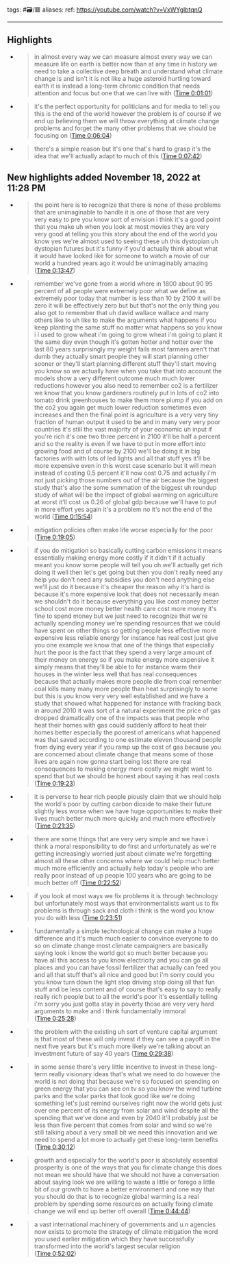 tags: #🗃/🟥 
aliases: 
ref: 
https://youtube.com/watch?v=VxWYglbtqnQ

---
## Highlights
- > in almost every way we can measure almost every way we can measure life on earth is better now than at any time in history we need to take a collective deep breath and understand what climate change is and isn't it is not like a huge asteroid hurtling toward earth it is instead a long-term chronic condition that needs attention and focus but one that we can live with ([Time 0:01:01](https://annotate.tv/watch/633fd1510d8deb0009f2bd01?annotationId=635b749cccea7900092e4315))
- > it's the perfect opportunity for politicians and for media to tell you this is the end of the world however the problem is of course if we end up believing them we will throw everything at climate change problems and forget the many other problems that we should be focusing on ([Time 0:06:04](https://annotate.tv/watch/633fd1510d8deb0009f2bd01?annotationId=635b75a6e9f15e000975de3c))
- > there's a simple reason but it's one that's hard to grasp it's the idea that we'll actually adapt to much of this ([Time 0:07:42](https://annotate.tv/watch/633fd1510d8deb0009f2bd01?annotationId=635b7603e9f15e000975de3d))
## New highlights added November 18, 2022 at 11:28 PM
- > the point here is to recognize that there is none of these problems that are unimaginable to handle it is one of those that are very very easy to pre you know sort of envision i think it's a good point that you make uh when you look at most movies they are very very good at telling you this story about the end of the world you know yes we're almost used to seeing these uh this dystopian uh dystopian futures but it's funny if you'd actually think about what it would have looked like for someone to watch a movie of our world a hundred years ago it would be unimaginably amazing ([Time 0:13:47](https://annotate.tv/watch/633fd1510d8deb0009f2bd01?annotationId=63723c12d9ef0f0008a922db))
- > remember we've gone from a world where in 1800 about 90 95 percent of all people were extremely poor what we define as extremely poor today that number is less than 10 by 2100 it will be zero it will be effectively zero but but that's not the only thing you also got to remember that uh david wallace wallace and many others like to uh like to make the arguments what happens if you keep planting the same stuff no matter what happens so you know i i used to grow wheat i'm going to grow wheat i'm going to plant it the same day even though it's gotten hotter and hotter over the last 80 years surprisingly my weight fails most farmers aren't that dumb they actually smart people they will start planning other sooner or they'll start planning different stuff they'll start moving you know so we actually have when you take that into account the models show a very different outcome much much lower reductions however you also need to remember co2 is a fertilizer we know that you know gardeners routinely put in lots of co2 into tomato drink greenhouses to make them more plump if you add on the co2 you again get much lower reduction sometimes even increases and then the final point is agriculture is a very very tiny fraction of human output it used to be and in many very very poor countries it's still the vast majority of your economic uh input if you're rich it's one two three percent in 2100 it'll be half a percent and so the reality is even if we have to put in more effort into growing food and of course by 2100 we'll be doing it in big factories with with lots of led lights and all that stuff yes it'll be more expensive even in this worst case scenario but it will mean instead of costing 0.5 percent it'll now cost 0.75 and actually i'm not just picking those numbers out of the air because the biggest study that's also the some summation of the biggest uh roundup study of what will be the impact of global warming on agriculture at worst it'll cost us 0.26 of global gdp because we'll have to put in more effort yes again it's a problem no it's not the end of the world ([Time 0:15:54](https://annotate.tv/watch/633fd1510d8deb0009f2bd01?annotationId=63723d05d9ef0f0008a922dc))
- > mitigation policies often make life worse especially for the poor ([Time 0:19:05](https://annotate.tv/watch/633fd1510d8deb0009f2bd01?annotationId=6377915bd242d4000859931e))
- > if you do mitigation so basically cutting carbon emissions it means essentially making energy more costly if it didn't if it actually meant you know some people will tell you oh we'll actually get rich doing it well then let's get going but then you don't really need any help you don't need any subsidies you don't need anything else we'll just do it because it's cheaper the reason why it's hard is because it's more expensive look that does not necessarily mean we shouldn't do it because everything you like cost money better school cost more money better health care cost more money it's fine to spend money but we just need to recognize that we're actually spending money we're spending resources that we could have spent on other things so getting people less effective more expensive less reliable energy for instance has real cost just give you one example we know that one of the things that especially hurt the poor is the fact that they spend a very large amount of their money on energy so if you make energy more expensive it simply means that they'll be able to for instance warm their houses in the winter less well that has real consequences because that actually makes more people die from coal remember coal kills many many more people than heat surprisingly to some but this is you know very very well established and we have a study that showed what happened for instance with fracking back in around 2010 it was sort of a natural experiment the price of gas dropped dramatically one of the impacts was that people who heat their homes with gas could suddenly afford to heat their homes better especially the poorest of americans what happened was that saved according to one estimate eleven thousand people from dying every year if you ramp up the cost of gas because you are concerned about climate change that means some of those lives are again now gonna start being lost there are real consequences to making energy more costly we might want to spend that but we should be honest about saying it has real costs ([Time 0:19:23](https://annotate.tv/watch/633fd1510d8deb0009f2bd01?annotationId=63779136d242d4000859931d))
- > it is perverse to hear rich people piously claim that we should help the world's poor by cutting carbon dioxide to make their future slightly less worse when we have huge opportunities to make their lives much better much more quickly and much more effectively ([Time 0:21:35](https://annotate.tv/watch/633fd1510d8deb0009f2bd01?annotationId=6377917ab642e3000889168c))
- > there are some things that are very very simple and we have i think a moral responsibility to do first and unfortunately as we're getting increasingly worried just about climate we're forgetting almost all these other concerns where we could help much better much more efficiently and actually help today's people who are really poor instead of up people 100 years who are going to be much better off ([Time 0:22:52](https://annotate.tv/watch/633fd1510d8deb0009f2bd01?annotationId=637791c40b438b000815bf29))
- > if you look at most ways we fix problems it is through technology but unfortunately most ways that environmentalists want us to fix problems is through sack and cloth i think is the word you know you do with less ([Time 0:23:51](https://annotate.tv/watch/633fd1510d8deb0009f2bd01?annotationId=637792d542a4a2000882742b))
- > fundamentally a simple technological change can make a huge difference and it's much much easier to convince everyone to do so on climate change most climate campaigners are basically saying look i know the world got so much better because you have all this access to you know electricity and you can go all places and you can have fossil fertilizer that actually can feed you and all that stuff that's all nice and good but i'm sorry could you you know turn down the light stop driving stop doing all that fun stuff and be less content and of course that's easy to say to really really rich people but to all the world's poor it's essentially telling i'm sorry you just gotta stay in poverty those are very very hard arguments to make and i think fundamentally immoral ([Time 0:25:28](https://annotate.tv/watch/633fd1510d8deb0009f2bd01?annotationId=6377931a42a4a2000882742c))
- > the problem with the existing uh sort of venture capital argument is that most of these will only invest if they can see a payoff in the next five years but it's much more likely we're talking about an investment future of say 40 years ([Time 0:29:38](https://annotate.tv/watch/633fd1510d8deb0009f2bd01?annotationId=637793ae5712f50008dfc9df))
- > in some sense there's very little incentive to invest in these long-term really visionary ideas that's what we need to do however the world is not doing that because we're so focused on spending on green energy that you can see on tv so you know the wind turbine parks and the solar parks that look good like we're doing something let's just remind ourselves right now the world gets just over one percent of its energy from solar and wind despite all the spending that we've done and even by 2040 it'll probably just be less than five percent that comes from solar and wind so we're still talking about a very small bit we need this innovation and we need to spend a lot more to actually get these long-term benefits ([Time 0:30:12](https://annotate.tv/watch/633fd1510d8deb0009f2bd01?annotationId=637793cdf1b93e00085e5e3f))
- > growth and especially for the world's poor is absolutely essential prosperity is one of the ways that you fix climate change this does not mean we should have that we should not have a conversation about saying look we are willing to waste a little or forego a little bit of our growth to have a better environment and one way that you should do that is to recognize global warming is a real problem by spending some resources on actually fixing climate change we will end up better off overall ([Time 0:44:44](https://annotate.tv/watch/633fd1510d8deb0009f2bd01?annotationId=63779580f1b93e00085e5e40))
- > a vast international machinery of governments and u.n agencies now exists to promote the strategy of climate mitigation the word you used earlier mitigation which they have successfully transformed into the world's largest secular religion ([Time 0:52:02](https://annotate.tv/watch/633fd1510d8deb0009f2bd01?annotationId=63779629f1b93e00085e5e41))
